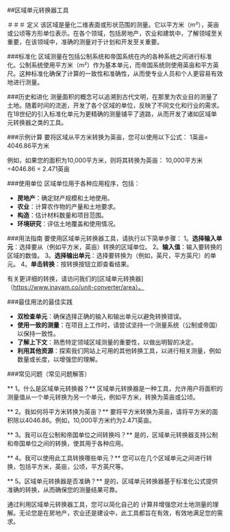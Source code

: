 ##区域单元转换器工具

＃＃＃ 定义
该区域是量化二维表面或形状范围的测量。它以平方米（m²），英亩或公顷等方形单位表示。在各个领域，包括房地产，农业和建筑中，了解领域至关重要，在该领域中，准确的测量对于计划和开发至关重要。

###标准化
区域测量在包括公制系统和帝国系统在内的各种系统之间进行标准化。公制系统使用平方米（m²）作为基本单元，而帝国系统则使用英亩和平方英尺。这种标准化确保了计算的一致性和准确性，从而使专业人员和个人更容易有效地进行测量。

###历史和进化
测量面积的概念可以追溯到古代文明，在那里为农业目的测量了土地。随着时间的流逝，开发了各个区域的单位，反映了不同文化和行业的需求。在18世纪的引入标准化单元为更精确的测量铺平了道路，从而开发了诸如区域单元转换器之类的工具。

###示例计算
要将区域从平方米转换为英亩，您可以使用以下公式：
1英亩= 4046.86平方米

例如，如果您的面积为10,000平方米，则将其转换为英亩：
10,000平方米÷4046.86 = 2.471英亩

###使用单位
区域单位用于各种应用程序，包括：
-  **房地产**：确定财产规模和土地使用。
-  **农业**：计算农作物的产量和土地要求。
-  **构造**：估计材料数量和项目范围。
-  **环境研究**：评估土地覆盖和使用情况。

###用法指南
要使用区域单元转换器工具，请执行以下简单步骤：
1。**选择输入单元**：选择要从（例如平方米，英亩）转换的区域单位。
2。**输入值**：输入要转换的区域的数值。
3。**选择输出单元**：选择要转换为（例如，英尺，平方英尺）的单元。
4。**单击转换**：按转换按钮立即查看结果。

有关更详细的转换，请访问我们的[区域单元转换器]（https://www.inayam.co/unit-converter/area）。

###最佳用法的最佳实践
-  **双检查单元**：确保选择正确的输入和输出单元以避免转换错误。
-  **使用一致的测量**：在项目上工作时，请尝试坚持一个测量系统（公制或帝国）以保持一致性。
-  **了解上下文**：熟悉特定领域区域测量的重要性，以做出明智的决定。
-  **利用其他资源**：探索我们网站上可用的其他转换工具，以进行相关测量，例如数量或长度，以增强您的理解。

###常见问题（常见问题解答）

** 1。什么是区域单元转换器？**
区域单元转换器是一种工具，允许用户将面积的测量值从一个单元转换为另一个单元，例如平方米，转换为英亩或公顷。

** 2。我如何将平方米转换为英亩？**
要将平方米转换为英亩，请将平方米的面积除以4046.86。例如，10,000平方米约为2.471英亩。

** 3。我可以在公制和帝国单位之间转换吗？**
是的，区域单元转换器支持公制和帝国单位之间的转换，使其用于各种应用。

** 4。我可以使用此工具转换哪些单元？**
您可以在几个区域单元之间进行转换，包括平方米，英亩，公顷，平方英尺等。

** 5。区域单元转换器是否准确？**
是的，区域单元转换器基于标准化公式提供准确的转换，从而确保您的测量结果可靠。

通过利用区域单元转换器工具，您可以简化自己的 计算并增强您对土地测量的理解。无论您是在房地产，农业还是建设中，此工具都旨在有效，有效地满足您的需求。